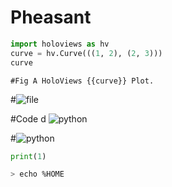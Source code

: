 # Pheasant

```python
import holoviews as hv
curve = hv.Curve(((1, 2), (2, 3)))
curve
```

~~~
#Fig A HoloViews {{curve}} Plot.
~~~

#![file](mkdocs.yml)

#Code d
![python](example)

#![python](example)


~~~python
print(1)
~~~

~~~bash
> echo %HOME
~~~
